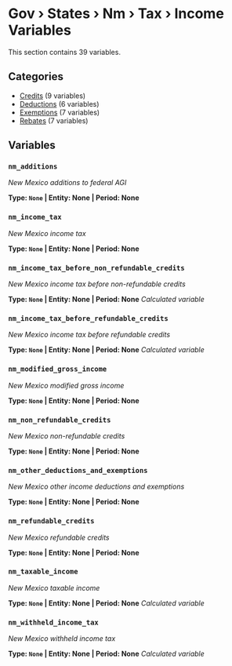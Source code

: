 # Gov › States › Nm › Tax › Income Variables

This section contains 39 variables.

## Categories

- [Credits](credits/index.md) (9 variables)
- [Deductions](deductions/index.md) (6 variables)
- [Exemptions](exemptions/index.md) (7 variables)
- [Rebates](rebates/index.md) (7 variables)

## Variables

### `nm_additions`
*New Mexico additions to federal AGI*

**Type: `None` | Entity: None | Period: None**

### `nm_income_tax`
*New Mexico income tax*

**Type: `None` | Entity: None | Period: None**

### `nm_income_tax_before_non_refundable_credits`
*New Mexico income tax before non-refundable credits*

**Type: `None` | Entity: None | Period: None**
*Calculated variable*

### `nm_income_tax_before_refundable_credits`
*New Mexico income tax before refundable credits*

**Type: `None` | Entity: None | Period: None**
*Calculated variable*

### `nm_modified_gross_income`
*New Mexico modified gross income*

**Type: `None` | Entity: None | Period: None**

### `nm_non_refundable_credits`
*New Mexico non-refundable credits*

**Type: `None` | Entity: None | Period: None**

### `nm_other_deductions_and_exemptions`
*New Mexico other income deductions and exemptions*

**Type: `None` | Entity: None | Period: None**

### `nm_refundable_credits`
*New Mexico refundable credits*

**Type: `None` | Entity: None | Period: None**

### `nm_taxable_income`
*New Mexico taxable income*

**Type: `None` | Entity: None | Period: None**
*Calculated variable*

### `nm_withheld_income_tax`
*New Mexico withheld income tax*

**Type: `None` | Entity: None | Period: None**
*Calculated variable*
